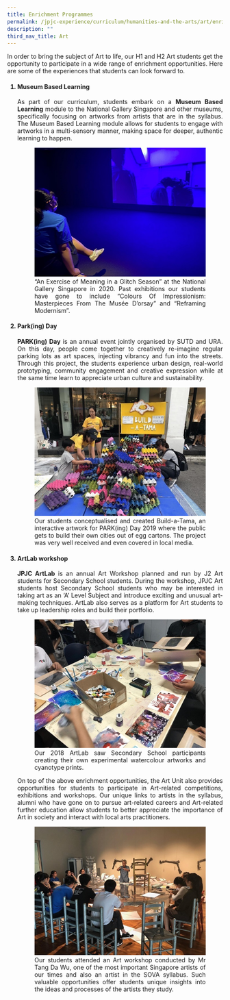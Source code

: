 ```yaml
---
title: Enrichment Programmes
permalink: /jpjc-experience/curriculum/humanities-and-the-arts/art/enrichment-programmes/
description: ""
third_nav_title: Art
---
```

<div align=justify>
<p>
In order to bring the subject of Art to life, our H1 and H2 Art students get the opportunity to participate in a wide range of enrichment opportunities. Here are some of the experiences that students can look forward to.</p>

<ol>
<h4><strong><li>Museum Based Learning</li></strong></h4>
<p>
As part of our curriculum, students embark on a <strong>Museum Based Learning</strong> module to the National Gallery Singapore and other museums, specifically focusing on artworks from artists that are in the syllabus. The Museum Based Learning module allows for students to engage with artworks in a multi-sensory manner, making space for deeper, authentic learning to happen.</p>
<figure>
<img src="/images/JPJC%20Experience/Curriculum/Humanities%20and%20the%20Arts/Art/Enrichment%20Programmes/pic1.jpg">
“An Exercise of Meaning in a Glitch Season” at the National Gallery Singapore in 2020. Past exhibitions our students have gone to include “Colours Of Impressionism: Masterpieces From The Musée D’orsay” and “Reframing Modernism”.</figcaption></figure>
<h4><strong><li>Park(ing) Day</li></strong></h4>
<p>
<strong>PARK(ing) Day</strong> is an annual event jointly organised by SUTD and URA. On this day, people come together to creatively re-imagine regular parking lots as art spaces, injecting vibrancy and fun into the streets. Through this project, the students experience urban design, real-world prototyping, community engagement and creative expression while at the same time learn to appreciate urban culture and sustainability.
</p>
<figure>
<img src="/images/JPJC%20Experience/Curriculum/Humanities%20and%20the%20Arts/Art/Enrichment%20Programmes/pic2.jpg">
<figcaption>Our students conceptualised and created Build-a-Tama, an interactive artwork for PARK(ing) Day 2019 where the public gets to build their own cities out of egg cartons. The project was very well received and even covered in local media.</figcaption></figure>
	
<h4><strong><li>ArtLab workshop</li></strong></h4>
<p>
<strong>JPJC ArtLab</strong> is an annual Art Workshop planned and run by J2 Art students for Secondary School students. During the workshop, JPJC Art students host Secondary School students who may be interested in taking art as an ‘A’ Level Subject and introduce exciting and unusual art-making techniques. ArtLab also serves as a platform for Art students to take up leadership roles and build their portfolio.
</p>
<figure>
<img src="/images/JPJC%20Experience/Curriculum/Humanities%20and%20the%20Arts/Art/Enrichment%20Programmes/pic3.jpg">
<figcaption>Our 2018 ArtLab saw Secondary School participants creating their own experimental watercolour artworks and cyanotype prints.</figcaption></figure>
<p>
On top of the above enrichment opportunities, the Art Unit also provides opportunities for students to participate in Art-related competitions, exhibitions and workshops. Our unique links to artists in the syllabus, alumni who have gone on to pursue art-related careers and Art-related further education allow students to better appreciate the importance of Art in society and interact with local arts practitioners.
</p>
<figure>
<img src="/images/JPJC%20Experience/Curriculum/Humanities%20and%20the%20Arts/Art/Enrichment%20Programmes/pic4.jpg">
<figcaption>Our students attended an Art workshop conducted by Mr Tang Da Wu, one of the most important Singapore artists of our times and also an artist in the SOVA syllabus. Such valuable opportunities offer students unique insights into the ideas and processes of the artists they study.</figcaption></figure></ol>
